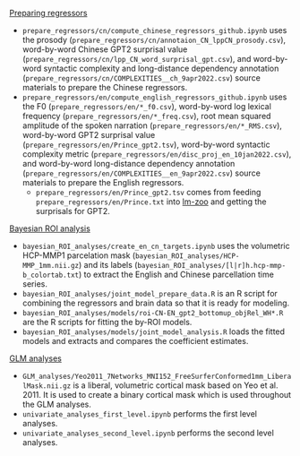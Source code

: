 <u>Preparing regressors</u>

- `prepare_regressors/cn/compute_chinese_regressors_github.ipynb` uses the prosody (`prepare_regressors/cn/annotaion_CN_lppCN_prosody.csv`), word-by-word Chinese GPT2 surprisal value (`prepare_regressors/cn/lpp_CN_word_surprisal_gpt.csv`), and word-by-word syntactic complexity and long-distance dependency annotation (`prepare_regressors/cn/COMPLEXITIES__ch_9apr2022.csv`) source materials to prepare the Chinese regressors.
- `prepare_regressors/en/compute_english_regressors_github.ipynb` uses the F0 (`prepare_regressors/en/*_f0.csv`), word-by-word log lexical frequency (`prepare_regressors/en/*_freq.csv`), root mean squared amplitude of the spoken narration (`prepare_regressors/en/*_RMS.csv`), word-by-word GPT2 surprisal value (`prepare_regressors/en/Prince_gpt2.tsv`), word-by-word syntactic complexity metric (`prepare_regressors/en/disc_proj_en_10jan2022.csv`), and word-by-word long-distance dependency annotation (`prepare_regressors/en/COMPLEXITIES__en_9apr2022.csv`) source materials to prepare the English regressors.
  - `prepare_regressors/en/Prince_gpt2.tsv` comes from feeding `prepare_regressors/en/Prince.txt` into <a href="https://cpllab.github.io/lm-zoo/">lm-zoo</a> and getting the surprisals for GPT2.


<u>Bayesian ROI analysis</u>
- `bayesian_ROI_analyses/create_en_cn_targets.ipynb` uses the volumetric HCP-MMP1 parcelation mask (`bayesian_ROI_analyses/HCP-MMP_1mm.nii.gz`) and its labels (`bayesian_ROI_analyses/[l|r]h.hcp-mmp-b_colortab.txt`) to extract the English and Chinese parcellation time series.
- `bayesian_ROI_analyses/joint_model_prepare_data.R` is an R script for combining the regressors and brain data so that it is ready for modeling.
- `bayesian_ROI_analyses/models/roi-CN-EN_gpt2_bottomup_objRel_WH*.R` are the R scripts for fitting the by-ROI models.
- `bayesian_ROI_analyses/models/joint_model_analysis.R` loads the fitted models and extracts and compares the coefficient estimates.

<u>GLM analyses</u>
- `GLM_analyses/Yeo2011_7Networks_MNI152_FreeSurferConformed1mm_LiberalMask.nii.gz` is a liberal, volumetric cortical mask based on Yeo et al. 2011. It is used to create a binary cortical mask which is used throughout the GLM analyses.
- `univariate_analyses_first_level.ipynb` performs the first level analyses. 
- `univariate_analyses_second_level.ipynb` performs the second level analyses.
